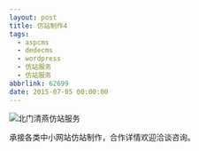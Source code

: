 ```yaml
---
layout: post
title: 仿站制作4
tags:
  - aspcms
  - dedecms
  - wordpress
  - 仿站服务
  - 仿站服务
abbrlink: 62699
date: 2015-07-05 00:00:00
---
```


<!-- build time:Sat Jun 23 2018 12:05:15 GMT+0800 (中国标准时间) -->

![北门清燕仿站服务](http://ww2.sinaimg.cn/large/4eed32f2jw1ets71p8jvij206o08wgmm.jpg "北门清燕仿站服务")

承接各类中小网站仿站制作，合作详情欢迎洽谈咨询。
<!-- rebuild by neat -->